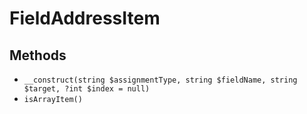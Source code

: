 # FieldAddressItem

## Methods

- `__construct(string $assignmentType, string $fieldName, string $target, ?int $index = null)`
- `isArrayItem()`
